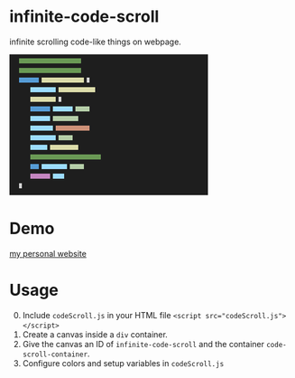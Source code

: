 # infinite-code-scroll
infinite scrolling code-like things on webpage.

![](demo.gif)

# Demo
[my personal website](www.alex-xiao.com)

# Usage
0. Include `codeScroll.js` in your HTML file `<script src="codeScroll.js"></script>`
1. Create a canvas inside a `div` container.
2. Give the canvas an ID of `infinite-code-scroll` and the container `code-scroll-container`.
3. Configure colors and setup variables in `codeScroll.js`
